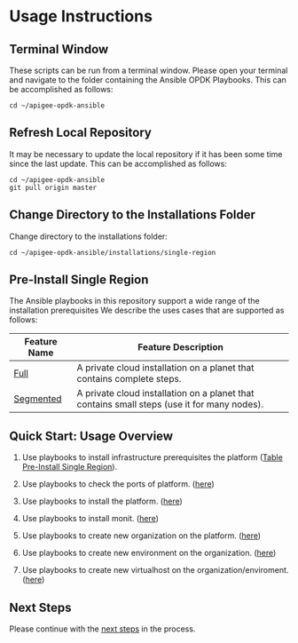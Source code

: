 # Usage Instructions

## Terminal Window
These scripts can be run from a terminal window. Please open your terminal and navigate to the folder
containing the Ansible OPDK Playbooks. This can be accomplished as follows: 

    cd ~/apigee-opdk-ansible

## Refresh Local Repository
It may be necessary to update the local repository if it has been some time since the last update.
This can be accomplished as follows: 

    cd ~/apigee-opdk-ansible
    git pull origin master

## Change Directory to the Installations Folder
Change directory to the installations folder:

    cd ~/apigee-opdk-ansible/installations/single-region
	
## Pre-Install Single Region
The Ansible playbooks in this repository support a wide range of the installation prerequisites
We describe the uses cases that are supported as follows: 

| Feature Name | Feature Description |
| --- | --- |
| [Full](pre-install/full/README.md#usage-instructions) | A private cloud installation on a planet that contains complete steps. |
| [Segmented](pre-install/segmented/README.md#usage-instructions) | A private cloud installation on a planet that contains small steps (use it for many nodes). |

## Quick Start: Usage Overview

1. Use playbooks to install infrastructure prerequisites the platform ([Table Pre-Install Single Region](README.md#pre-install-single-region)).

1. Use playbooks to check the ports of platform. ([here](../../infrastructure/port-requirements/README.md#usage-instructions))

1. Use playbooks to install the platform. ([here](install/README.md#usage-instructions))

1. Use playbooks to install monit. ([here](../monit/README.md#usage-instructions))

1. Use playbooks to create new organization on the platform. ([here](../../post-installations/organization/README.md#usage-instructions))

1. Use playbooks to create new environment on the organization. ([here](../../post-installations/environment/README.md#usage-instructions))

1. Use playbooks to create new virtualhost on the organization/enviroment. ([here](../../post-installations/virtualhost/README.md#usage-instructions))


## Next Steps

Please continue with the [next steps](../README.md#ansible-apigee-private-cloud-features) in the process.